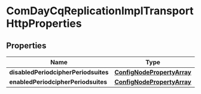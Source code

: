 
# ComDayCqReplicationImplTransportHttpProperties

## Properties
Name | Type | Description | Notes
------------ | ------------- | ------------- | -------------
**disabledPeriodcipherPeriodsuites** | [**ConfigNodePropertyArray**](ConfigNodePropertyArray.md) |  |  [optional]
**enabledPeriodcipherPeriodsuites** | [**ConfigNodePropertyArray**](ConfigNodePropertyArray.md) |  |  [optional]



